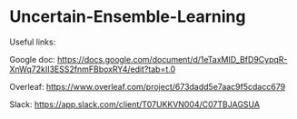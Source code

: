 # Uncertain-Ensemble-Learning

Useful links:

Google doc: https://docs.google.com/document/d/1eTaxMID_BfD9CypqR-XnWq72kII3ESS2fnmFBboxRY4/edit?tab=t.0

Overleaf: https://www.overleaf.com/project/673dadd5e7aac9f5cdacc679

Slack: https://app.slack.com/client/T07UKKVN004/C07TBJAGSUA

